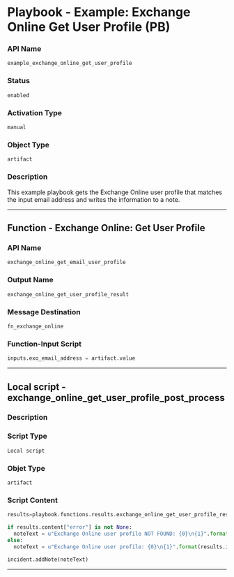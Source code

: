<!--
    DO NOT MANUALLY EDIT THIS FILE
    THIS FILE IS AUTOMATICALLY GENERATED WITH resilient-sdk codegen
    Generated with resilient-sdk v49.0.4423
-->

# Playbook - Example: Exchange Online Get User Profile (PB)

### API Name
`example_exchange_online_get_user_profile`

### Status
`enabled`

### Activation Type
`manual`

### Object Type
`artifact`

### Description
This example playbook gets the Exchange Online user profile that matches the input email address and writes the information to a note.


---
## Function - Exchange Online: Get User Profile

### API Name
`exchange_online_get_email_user_profile`

### Output Name
`exchange_online_get_user_profile_result`

### Message Destination
`fn_exchange_online`

### Function-Input Script
```python
inputs.exo_email_address = artifact.value
```

---

## Local script - exchange_online_get_user_profile_post_process

### Description


### Script Type
`Local script`

### Objet Type
`artifact`

### Script Content
```python
results=playbook.functions.results.exchange_online_get_user_profile_result

if results.content["error"] is not None:
  noteText = u"Exchange Online user profile NOT FOUND: {0}\n{1}".format(results.inputs["exo_email_address"], results.pretty_string)
else:
  noteText = u"Exchange Online user profile: {0}\n{1}".format(results.inputs["exo_email_address"], results.pretty_string)

incident.addNote(noteText)
```

---
